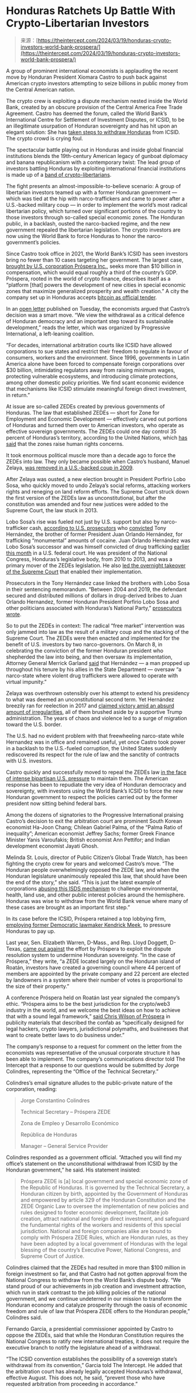 <!--yml
category: 未分类
date: 2024-05-29 12:31:48
-->

# Honduras Ratchets Up Battle With Crypto-Libertarian Investors

> 来源：[https://theintercept.com/2024/03/19/honduras-crypto-investors-world-bank-prospera/](https://theintercept.com/2024/03/19/honduras-crypto-investors-world-bank-prospera/)

A group of prominent international economists is applauding the recent move by Honduran President Xiomara Castro to push back against American crypto investors attempting to seize billions in public money from the Central American nation.

The crypto crew is exploiting a dispute mechanism nested inside the World Bank, created by an obscure provision of the Central America Free Trade Agreement. Castro has deemed the forum, called the World Bank’s International Centre for Settlement of Investment Disputes, or ICSID, to be an illegitimate usurpation of Honduran sovereignty and has hit upon an elegant solution: She has [taken steps to withdraw Honduras](https://finance.yahoo.com/news/honduras-moves-exit-world-bank-051722497.html) from ICSID. The crypto crowd is crying foul.

The spectacular battle playing out in Honduras and inside global financial institutions blends the 19th-century American legacy of gunboat diplomacy and banana republicanism with a contemporary twist: The lead group of investors battling Honduras by exploiting international financial institutions is made up of a [band of crypto-libertarians](https://foreignpolicy.com/2024/01/24/honduras-zedes-us-prospera-world-bank-biden-castro/).

The fight presents an almost-impossible-to-believe scenario: A group of libertarian investors teamed up with a former Honduran government — which was tied at the hip with narco-traffickers and came to power after a U.S.-backed military coup — in order to implement the world’s most radical libertarian policy, which turned over significant portions of the country to those investors through so-called special economic zones. The Honduran public, in a backlash, ousted the narco-backed regime, and the new government repealed the libertarian legislation. The crypto investors are now using the World Bank to force Honduras to honor the narco-government’s policies.

Since Castro took office in 2021, the World Bank’s ICSID has seen investors bring no fewer than 10 cases targeting her government. The largest case, [brought by U.S. corporation Próspera Inc.](https://www.corpwatch.org/article/prospera-demands-honduras-pay-11-billion-outlawing-privately-run-city), [](https://www.corpwatch.org/article/prospera-demands-honduras-pay-11-billion-outlawing-privately-run-city) seeks more than $10 billion in compensation, which would equal roughly a third of the country’s GDP. Próspera, rooted in the world of crypto finance, describes itself as a “platform [that] powers the development of new cities in special economic zones that maximize generalized prosperity and wealth creation.” A city the company set up in Honduras accepts [bitcoin as official tender](https://news.bitcoin.com/honduran-city-of-prospera-adopts-bitcoin-as-unit-of-account/).

In an [open letter](https://progressive.international/wire/2024-03-18-economists-the-era-of-corporate-supremacy-in-the-international-trade-system-is-coming-to-an-end/en) published on Tuesday, the economists argued that Castro’s decision was a smart move. “We view the withdrawal as a critical defence of Honduran democracy and an important step toward its sustainable development,” reads the letter, which was organized by Progressive International, a left-leaning coalition.

“For decades, international arbitration courts like ICSID have allowed corporations to sue states and restrict their freedom to regulate in favour of consumers, workers and the environment. Since 1996, governments in Latin America alone have been forced to compensate foreign corporations over $30 billion, intimidating regulators away from raising minimum wages, protecting vulnerable ecosystems, and introducing climate protections, among other domestic policy priorities. We find scant economic evidence that mechanisms like ICSID stimulate meaningful foreign direct investment, in return.”

At issue are so-called ZEDEs created by previous governments of Honduras. The law that established ZEDEs — short for Zone for Employment and Economic Development — effectively carved out portions of Honduras and turned them over to American investors, who operate as effective sovereign governments. The ZEDEs could one day control 35 percent of Honduras’s territory, according to the United Nations, which [has said](https://honduras.un.org/es/130598-las-zede-podr%C3%ADan-suponer-serios-riesgos-para-la-garant%C3%ADa-de-los-derechos-humanos-por-parte) that the zones raise human rights concerns.

It took enormous political muscle more than a decade ago to force the ZEDEs into law. They only became possible when Castro’s husband, Manuel Zelaya, [was removed in a U.S.-backed coup in 2009](https://theintercept.com/2017/08/29/honduras-coup-us-defense-departmetnt-center-hemispheric-defense-studies-chds/).

After Zelaya was ousted, a new election brought in President Porfirio Lobo Sosa, who quickly moved to undo Zelaya’s social reforms, attacking workers rights and reneging on land reform efforts. The Supreme Court struck down the first version of the ZEDEs law as unconstitutional, but after the constitution was amended and four new justices were added to the Supreme Court, the law stuck in 2013.

Lobo Sosa’s rise was fueled not just by U.S. support but also by narco-trafficker cash, [according to U.S. prosecutors](https://www.reuters.com/article/us-honduras-corruption-idUSKBN2BA06J/) who [convicted](https://www.justice.gov/usao-sdny/pr/former-honduran-congressman-tony-hern-ndez-convicted-manhattan-federal-court-conspiring#:~:text=False%2DStatements%20Offenses-,Former%20Honduran%20Congressman%20Tony%20Hern%C3%A1ndez%20Convicted%20In%20Manhattan%20Federal%20Court,Firearms%20And%20False%2DStatements%20Offenses&text=Geoffrey%20S.,New%20York%2C%20and%20Wendy%20C.) Tony Hernández, the brother of former President Juan Orlando Hernández, for trafficking “monumental” amounts of cocaine. Juan Orlando Hernández was Lobo Sosa’s successor and was himself convicted of drug trafficking [earlier this month](https://www.aljazeera.com/opinions/2024/3/17/the-criminal-hypocrisy-of-hernandezs-drug-conviction-in-a-us-court) in a U.S. federal court. He was president of the National Congress, Honduras’s legislative body, from 2010 to 2013, and was a primary mover of the ZEDEs legislation. He also [led the overnight takeover of the Supreme Court](https://www.sandiegouniontribune.com/sdut-honduran-congress-dismisses-supreme-court-justices-2012dec12-story.html) that enabled their implementation.

Prosecutors in the Tony Hernández case linked the brothers with Lobo Sosa in their sentencing memorandum. “Between 2004 and 2019, the defendant secured and distributed millions of dollars in drug-derived bribes to Juan Orlando Hernandez, former Honduran President Porfirio Lobo Sosa and other politicians associated with Honduras’s National Party,” [prosecutors wrote](https://www.reuters.com/article/us-honduras-corruption-idUSKBN2BA06J/).

So to put the ZEDEs in context: The radical “free market” intervention was only jammed into law as the result of a military coup and the stacking of the Supreme Court. The ZEDEs were then enacted and implemented for the benefit of U.S. investors by two narco-governors. On March 8, in celebrating the conviction of the former Honduran president who shepherded the law into being, and then oversaw its implementation, Attorney General Merrick Garland [said](https://www.justice.gov/opa/pr/juan-orlando-hernandez-former-president-honduras-convicted-manhattan-federal-court) that Hernández — a man propped up throughout his tenure by his allies in the State Department — oversaw “a narco-state where violent drug traffickers were allowed to operate with virtual impunity.”

Zelaya was overthrown ostensibly over his attempt to extend his presidency to what was deemed an unconstitutional second term. Yet Hernández breezily ran for reelection in 2017 and [claimed victory amid an absurd amount of irregularities](https://www.theguardian.com/world/2017/dec/22/us-recognizes-re-election-of-honduras-president-despite-calls-for-a-new-vote), all of them brushed aside by a supportive Trump administration. The years of chaos and violence led to a surge of migration toward the U.S. border.

The U.S. had no evident problem with that freewheeling narco-state while Hernandez was in office and remained useful, yet once Castro took power in a backlash to the U.S.-fueled corruption, the United States suddenly rediscovered its respect for the rule of law and the sanctity of contracts with U.S. investors.

Castro quickly and successfully moved to repeal the ZEDEs law [in the face of intense bipartisan U.S. pressure](https://www.cardin.senate.gov/press-releases/honduras/) to maintain them. The American response has been to repudiate the very idea of Honduran democracy and sovereignty, with investors using the World Bank’s ICSID to force the new Honduran government to respect the policies carried out by the former president now sitting behind federal bars.

Among the dozens of signatories to the Progressive International praising Castro’s decision to exit the arbitration court are prominent South Korean economist Ha-Joon Chang; Chilean Gabriel Palma, of the “Palma Ratio of inequality”; American economist Jeffrey Sachs; former Greek Finance Minister Yanis Varoufakis; British economist Ann Pettifor; and Indian development economist Jayati Ghosh.

Melinda St. Louis, director of Public Citizen’s Global Trade Watch, has been fighting the crypto crew for years and welcomed Castro’s move. “The Honduran people overwhelmingly opposed the ZEDE law, and when the Honduran legislature unanimously repealed this law, that should have been the end of the story,” she said. “This is just the latest example of corporations [abusing this ISDS mechanism](https://www.huffpost.com/entry/isds-lawsuit-financing-tpp_n_57c48e40e4b09cd22d91f660) to challenge environmental, health, land use, and other public interest policies around the hemisphere. Honduras was wise to withdraw from the World Bank venue where many of these cases are brought as an important first step.”

In its case before the ICSID, Próspera retained a top lobbying firm, [employing former Democratic lawmaker Kendrick Meek](https://www.kslaw.com/news-and-insights/kendrick-meek-to-lobby-on-behalf-of-honduras-prospera-on-us-direct-investments-in-honduras), to pressure Honduras to pay up.

Last year, Sen. Elizabeth Warren, D-Mass., and Rep. Lloyd Doggett, D-Texas, [came out against](https://www.warren.senate.gov/imo/media/doc/2023.05.02%20Letter%20to%20Tai,%20Blinken%20re%20elimination%20of%20ISDS.pdf) the effort by Próspera to exploit the dispute resolution system to undermine Honduran sovereignty. “In the case of Próspera,” they write, “a ZEDE located largely on the Honduran island of Roatán, investors have created a governing council where 44 percent of members are appointed by the private company and 22 percent are elected by landowners in a system where their number of votes is proportional to the size of their property.”

A conference Próspera held on Roatán last year signaled the company’s ethic. “Próspera aims to be the best jurisdiction for the crypto/web3 industry in the world, and we welcome the best ideas on how to achieve that with a sound legal framework,” [said Chris Wilson of Próspera](https://www.prospera.co/news/legal-engineering-summit-2023-bright-minds-in-crypto-and-law-to-create-innovative-solutions-for-a-better-business-environment#:~:text=Pr%C3%B3spera%2C%20InfinitaVC%2C%20and%20LexDAO%2C,laws%20to%20do%20business%20under.) in publicity materials that described the confab as “specifically designed for legal hackers, crypto lawyers, jurisdictional polymaths, and businesses that want to create better laws to do business under.”

The company’s response to a request for comment on the letter from the economists was representative of the unusual corporate structure it has been able to implement. The company’s communications director told The Intercept that a response to our questions would be submitted by Jorge Colindres, representing the “Office of the Technical Secretary.”

Colindres’s email signature alludes to the public-private nature of the corporation, reading:

> Jorge Constantino Colindres
> 
> Technical Secretary – Próspera ZEDE
> 
> Zona de Empleo y Desarrollo Económico
> 
> República de Honduras
> 
> Manager – General Service Provider

Colindres responded as a government official. “Attached you will find my office’s statement on the unconstitutional withdrawal from ICSID by the Honduran government,” he said. His statement insisted:

> Próspera ZEDE is [a] local government and special economic zone of the Republic of Honduras. It is governed by the Technical Secretary, a Honduran citizen by birth, appointed by the Government of Honduras and empowered by article 329 of the Honduran Constitution and the ZEDE Organic Law to oversee the implementation of new policies and rules designed to foster economic development, facilitate job creation, attract national and foreign direct investment, and safeguard the fundamental rights of the workers and residents of this special jurisdiction. National and foreign companies alike are bound to comply with Próspera ZEDE Rules, which are Honduran rules, as they have been adopted by a local government of Honduras with the legal blessing of the country’s Executive Power, National Congress, and Supreme Court of Justice.

Colindres claimed that the ZEDEs had resulted in more than $100 million in foreign investment so far, and that Castro had not gotten approval from the National Congress to withdraw from the World Bank’s dispute body. “We stand proud of our achievements in job creation and investment attraction, which run in stark contrast to the job killing policies of the national government, and we continue undeterred in our mission to transform the Honduran economy and catalyze prosperity through the oasis of economic freedom and rule of law that Próspera ZEDE offers to the Honduran people,” Colindres said.

Fernando Garcia, a presidential commissioner appointed by Castro to oppose the ZEDEs, said that while the Honduran Constitution requires the National Congress to ratify new international treaties, it does not require the executive branch to notify the legislature ahead of a withdrawal.

“The ICSID convention establishes the possibility of a sovereign state’s withdrawal from its convention,” Garcia told The Intercept. He added that the arbitration court has already legally accepted Honduras’s withdrawal, effective August. This does not, he said, “prevent those who have requested arbitration from proceeding in accordance.”